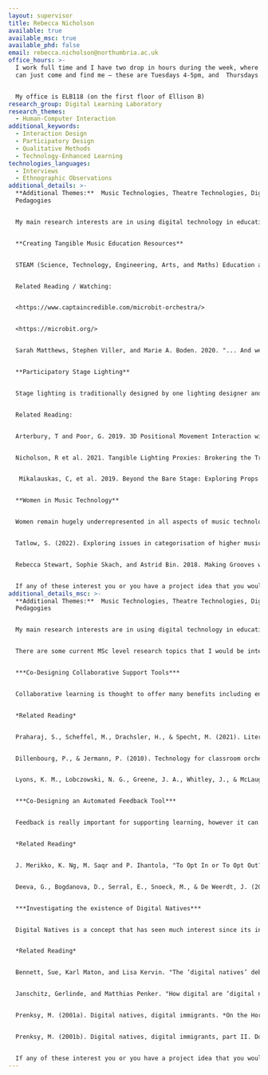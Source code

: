 ```yaml
---
layout: supervisor
title: Rebecca Nicholson
available: true
available_msc: true
available_phd: false
email: rebecca.nicholson@northumbria.ac.uk
office_hours: >-
  I work full time and I have two drop in hours during the week, where students
  can just come and find me – these are Tuesdays 4-5pm, and  Thursdays 1-2pm.


  My office is ELB118 (on the first floor of Ellison B)
research_group: Digital Learning Laboratory
research_themes:
  - Human-Computer Interaction
additional_keywords:
  - Interaction Design
  - Participatory Design
  - Qualitative Methods
  - Technology-Enhanced Learning
technologies_languages:
  - Interviews
  - Ethnographic Observations
additional_details: >-
  **A﻿dditional Themes:**  Music Technologies, Theatre Technologies, Digital
  Pedagogies


  My main research interests are in using digital technology in education, specifically to support teachers to enact creative and collaborative ways of teaching.  I am also interested in exploring how we can design and develop collaborative technologies at the intersection of Human Computer Interaction and the Performing Arts.  Throughout all my research I use participatory design research methods to try and design and develop technologies that people want to embed into their practices.


  **Creating Tangible Music Education Resources**


  STEAM (Science, Technology, Engineering, Arts, and Maths) Education aims to understand the opportunities for integrating the arts into STEM subjects.  This project would draw on the use of STEAM to create a set of materials for schools that support them to teach students how to explore music through creating some basic digital instruments using micro:bits.  The project would include creating some basic instruments as an example and a set of materials that teachers can use to help support students to create their own.


  Related Reading / Watching:


  <https://www.captaincredible.com/microbit-orchestra/>


  <https://microbit.org/>


  Sarah Matthews, Stephen Viller, and Marie A. Boden. 2020. "... And we are the creators!" Technologies as Creative Material. In TEI '20. <https://doi.org/10.1145/3374920.3374980>


  **Participatory Stage Lighting**


  Stage lighting is traditionally designed by one lighting designer and fixed prior to a show, however there are lots of creative possibilities to enhance this process.  This project would use Open Lighting Architecture (<https://www.openlighting.org/ola/>) to explore the possibility of collaborative stage lighting, where the audience or the actors on stage can alter the lighting.   


  Related Reading:


  Arterbury, T and Poor, G. 2019. 3D Positional Movement Interaction with User-Defined, Virtual Interface for Music Software: MoveMIDI. (CHI EA '19). <https://doi.org/10.1145/3290607.3312954>


  Nicholson, R et al. 2021. Tangible Lighting Proxies: Brokering the Transition from Classroom to Stage. In TEI '21. <https://doi.org/10.1145/3430524.3440659>


   Mikalauskas, C, et al. 2019. Beyond the Bare Stage: Exploring Props as Potential Improviser-Controlled Technology. In TEI ’19 <https://doi.org/10.1145/3294109.3295631>


  **Women in Music Technology**


  Women remain hugely underrepresented in all aspects of music technology, both in education as well as in the industry.  This project would explore both the actual and perceived barriers that exist for women and design and design a tool aimed at supporting women to engage in music technology education. 


  Tatlow, S. (2022). Exploring issues in categorisation of higher music education courses through FOI surveys of gender demographics in UK higher education institutions. British Journal of Music Education, 1-21.


  Rebecca Stewart, Sophie Skach, and Astrid Bin. 2018. Making Grooves with Needles: Using e-textiles to Encourage Gender Diversity in Embedded Audio Systems Design. In DIS '18. <https://doi.org/10.1145/3196709.3196716>


  If any of these interest you or you have a project idea that you would like to discuss either around educational technologies, particularly teaching using using tangible technologies (e.g. microbits), or music and theatre technologies then contact me via email to book an appointment.
additional_details_msc: >-
  **A﻿dditional Themes:**  Music Technologies, Theatre Technologies, Digital
  Pedagogies


  My main research interests are in using digital technology in education, specifically to support teachers to enact creative and collaborative ways of teaching.  I am also interested in exploring how we can design and develop collaborative technologies at the intersection of Human Computer Interaction and the Performing Arts.  Throughout all my research I use participatory design research methods to try and design and develop technologies that people want to embed into their practices.


  There are some current MSc level research topics that I would be interested in supervising:


  ***Co-Designing Collaborative Support Tools***


  Collaborative learning is thought to offer many benefits including ensuring active learning, as well as improving problem solving and critical thinking skills.  Supporting effective collaboration however can be challenging.  This research study would use co-design to understand what students find challenging about collaborative projects and design a digital tool that can support collaboration.


  *Related Reading*


  Praharaj, S., Scheffel, M., Drachsler, H., & Specht, M. (2021). Literature review on co-located collaboration modeling using multimodal learning analytics—can we go the whole nine yards?. IEEE Transactions on Learning Technologies, 14(3), 367-385.


  Dillenbourg, P., & Jermann, P. (2010). Technology for classroom orchestration. In New science of learning (pp. 525-552). Springer, New York, NY.


  Lyons, K. M., Lobczowski, N. G., Greene, J. A., Whitley, J., & McLaughlin, J. E. (2021). Using a design-based research approach to develop and study a web-based tool to support collaborative learning. Computers & Education, 161, 104064.


  ***Co-Designing an Automated Feedback Tool***


  Feedback is really important for supporting learning, however it can be challenging to ensure all students get high quality and detailed feedback quickly.  Automated feedback tools have been shown to be effective in subjects such as maths where it is clear what the ‘right’ answer is.  This research study would use co-design methods to understand what kind of feedback students need when they are working on creative or collaborative projects and design an automated feedback tool that might be effective in this context.


  *Related Reading*


  J. Merikko, K. Ng, M. Saqr and P. Ihantola, "To Opt In or To Opt Out? Predicting Student Preference for Learning Analytics-Based Formative Feedback," in IEEE Access, 2022, doi: 10.1109/ACCESS.2022.3207274.


  Deeva, G., Bogdanova, D., Serral, E., Snoeck, M., & De Weerdt, J. (2021). A review of automated feedback systems for learners: Classification framework, challenges and opportunities. Computers & Education, 162, 104094.


  ***Investigating the existence of Digital Natives***


  Digital Natives is a concept that has seen much interest since its inception with conflicting evidence about their existence and what that means for teaching and learning.  This research study would use interview and observational methods to explore whether our understanding of digital natives needs to be updated.  It would interview postgraduate computing students to explore their understanding and competencies with the use of a variety of digital technologies. 


  *Related Reading*


  Bennett, Sue, Karl Maton, and Lisa Kervin. "The ‘digital natives’ debate: A critical review of the evidence." *British journal of educational technology* 39.5 (2008): 775-786.


  Janschitz, Gerlinde, and Matthias Penker. "How digital are ‘digital natives’ actually? Developing an instrument to measure the degree of digitalisation of university students–the DDS-Index." *Bulletin of Sociological Methodology/Bulletin de Méthodologie Sociologique* 153.1 (2022): 127-159.


  Prenksy, M. (2001a). Digital natives, digital immigrants. *On the Horizon*, 9, 5, 1– 6.


  Prenksy, M. (2001b). Digital natives, digital immigrants, part II. Do they really think differently? *On the Horizon*, 9, 6, 1– 6.


  If any of these interest you or you have a project idea that you would like to discuss either around educational technologies or music and theatre technologies then contact me via email to book an appointment.
---
```

